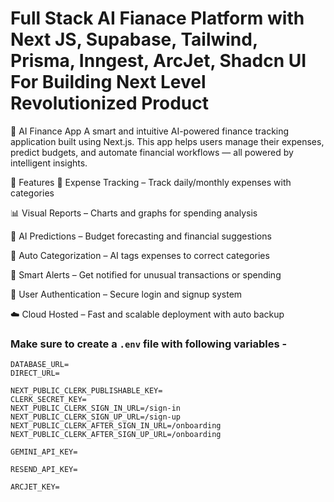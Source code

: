 # Full Stack AI Fianace Platform with Next JS, Supabase, Tailwind, Prisma, Inngest, ArcJet, Shadcn UI For Building Next Level Revolutionized Product

🧠 AI Finance App
A smart and intuitive AI-powered finance tracking application built using Next.js. This app helps users manage their expenses, predict budgets, and automate financial workflows — all powered by intelligent insights.

🚀 Features
💸 Expense Tracking – Track daily/monthly expenses with categories

📊 Visual Reports – Charts and graphs for spending analysis

🧠 AI Predictions – Budget forecasting and financial suggestions

📂 Auto Categorization – AI tags expenses to correct categories

🔔 Smart Alerts – Get notified for unusual transactions or spending

👤 User Authentication – Secure login and signup system

☁️ Cloud Hosted – Fast and scalable deployment with auto backup



### Make sure to create a `.env` file with following variables -

```
DATABASE_URL=
DIRECT_URL=

NEXT_PUBLIC_CLERK_PUBLISHABLE_KEY=
CLERK_SECRET_KEY=
NEXT_PUBLIC_CLERK_SIGN_IN_URL=/sign-in
NEXT_PUBLIC_CLERK_SIGN_UP_URL=/sign-up
NEXT_PUBLIC_CLERK_AFTER_SIGN_IN_URL=/onboarding
NEXT_PUBLIC_CLERK_AFTER_SIGN_UP_URL=/onboarding

GEMINI_API_KEY=

RESEND_API_KEY=

ARCJET_KEY=
```
